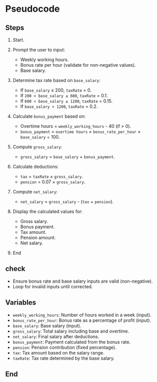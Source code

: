 
# Pseudocode 

## Steps
1. Start.
2. Prompt the user to input:
    - Weekly working hours.
    - Bonus rate per hour (validate for non-negative values).
    - Base salary.

3. Determine tax rate based on `base_salary`:
    - If `base_salary` ≤ 200, `taxRate` = 0.
    - If `200 < base_salary ≤ 600`, `taxRate` = 0.1.
    - If `600 < base_salary ≤ 1200`, `taxRate` = 0.15.
    - If `base_salary > 1200`, `taxRate` = 0.2.

4. Calculate `bonus_payment` based on:
    - Overtime hours = `weekly_working_hours` - 40 (if > 0).
    - `bonus_payment` = `overtime hours` × `bonus_rate_per_hour` × `base_salary` ÷ 100.

5. Compute `gross_salary`:
    - `gross_salary` = `base_salary` + `bonus_payment`.

6. Calculate deductions:
    - `tax` = `taxRate` × `gross_salary`.
    - `pension` = 0.07 × `gross_salary`.

7. Compute `net_salary`:
    - `net_salary` = `gross_salary` - (`tax` + `pension`).

8. Display the calculated values for:
    - Gross salary.
    - Bonus payment.
    - Tax amount.
    - Pension amount.
    - Net salary.
9. End

## check
- Ensure bonus rate and base salary inputs are valid (non-negative).
- Loop for invalid inputs until corrected.

## Variables
- `weekly_working_hours`: Number of hours worked in a week (input).
- `bonus_rate_per_hour`: Bonus rate as a percentage of profit (input).
- `base_salary`: Base salary (input).
- `gross_salary`: Total salary including base and overtime.
- `net_salary`: Final salary after deductions.
- `bonus_payment`: Payment calculated from the bonus rate.
- `pension`: Pension contribution (fixed percentage).
- `tax`: Tax amount based on the salary range.
- `taxRate`: Tax rate determined by the base salary.
## End
